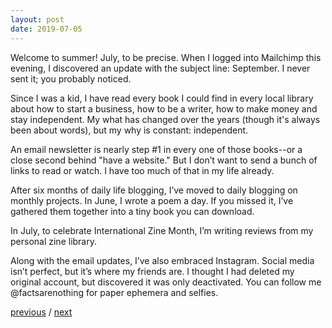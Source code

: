 ```yaml
---
layout: post
date: 2019-07-05
---
```


Welcome to summer! July, to be precise. When I logged into Mailchimp this evening, I discovered an update with the subject line: September. I never sent it; you probably noticed.

Since I was a kid, I have read every book I could find in every local library about how to start a business, how to be a writer, how to make money and stay independent. My what has changed over the years (though it's always been about words), but my why is constant: independent.

An email newsletter is nearly step #1 in every one of those books--or a close second behind "have a website." But I don’t want to send a bunch of links to read or watch. I have too much of that in my life already. 

After six months of daily life blogging, I’ve moved to daily blogging on monthly projects. In June, I wrote a poem a day. If you missed it, I’ve gathered them together into a tiny book you can download.

In July, to celebrate International Zine Month, I’m writing reviews from my personal zine library. 

Along with the email updates, I’ve also embraced Instagram. Social media isn’t perfect, but it’s where my friends are. I thought I had deleted my original account, but discovered it was only deactivated. You can follow me @factsarenothing for paper ephemera and selfies.

<a href="{{page.previous.url}}">previous</a> / <a href="{{page.next.url}}">next</a>
